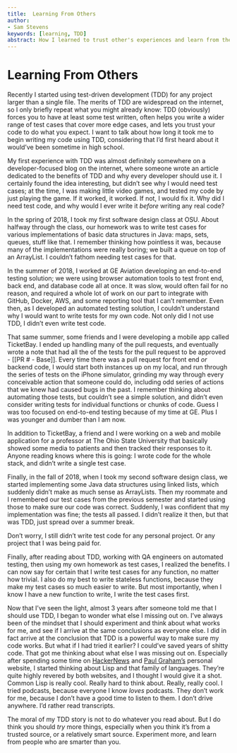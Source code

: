 ```yaml
---
title:  Learning From Others
author:
- Sam Stevens
keywords: [learning, TDD]
abstract: How I learned to trust other's experiences and learn from then.
---
```


# Learning From Others

Recently I started using test-driven development (TDD) for any project larger than a single file. The merits of TDD are widespread on the internet, so I only briefly repeat what you might already know: TDD (obviously) forces you to have at least some test written, often helps you write a wider range of test cases that cover more edge cases, and lets you trust your code to do what you expect. I want to talk about how long it took me to begin writing my code using TDD, considering that I’d first heard about it would’ve been sometime in high school.

My first experience with TDD was almost definitely somewhere on a developer-focused blog on the internet, where someone wrote an article dedicated to the benefits of TDD and why every developer should use it. I certainly found the idea interesting, but didn’t see why I would need test cases; at the time, I was making little video games, and tested my code by just playing the game. If it worked, it worked. If not, I would fix it. Why did I need test code, and why would I ever write it _before_ writing any real code?

In the spring of 2018, I took my first software design class at OSU. About halfway through the class, our homework was to write test cases for various implementations of basic data structures in Java: maps, sets, queues, stuff like that. I remember thinking how pointless it was, because many of the implementations were really boring; we built a queue on top of an ArrayList. I couldn’t fathom needing test cases for that.

In the summer of 2018, I worked at GE Aviation developing an end-to-end testing solution; we were using browser automation tools to test front end, back end, and database code all at once. It was slow, would often fail for no reason, and required a whole lot of work on our part to integrate with GitHub, Docker, AWS, and some reporting tool that I can’t remember. Even then, as I developed an automated testing solution, I couldn’t understand why I would want to write tests for my own code. Not only did I not use TDD, I didn’t even write test code.

That same summer, some friends and I were developing a mobile app called TicketBay. I ended up handling many of the pull requests, and eventually wrote a note that had all the of the tests for the pull request to be approved - [[PR # - Base]]. Every time there was a pull request for front end _or_ backend code, I would start both instances up on my local, and run through the series of tests on the iPhone simulator, grinding my way through every conceivable action that someone could do, including odd series of actions that we knew had caused bugs in the past. I remember thinking about automating those tests, but couldn’t see a simple solution, and didn’t even consider writing tests for individual functions or chunks of code. Guess I was too focused on end-to-end testing because of my time at GE. Plus I was younger and dumber than I am now.

In addition to TicketBay, a friend and I were working on a web and mobile application for a professor at The Ohio State University that basically showed some media to patients and then tracked their responses to it. Anyone reading knows where this is going: I wrote code for the whole stack, and didn’t write a single test case.

Finally, in the fall of 2018, when I took my second software design class, we started implementing some Java data structures using linked lists, which suddenly didn’t make as much sense as ArrayLists. Then my roommate and I remembered our test cases from the previous semester and started using those to make sure our code was correct. Suddenly, I was confident that my implementation was fine; the tests all passed. I didn’t realize it then, but that was TDD, just spread over a summer break.

Don’t worry, I still didn’t write test code for any personal project. Or any project that I was being paid for.

Finally, after reading about TDD, working with QA engineers on automated testing, then using my own homework as test cases, I realized the benefits. I can now say for certain that I write test cases for any function, no matter how trivial. I also do my best to write stateless functions, because they make my test cases so much easier to write. But most importantly, when I know I have a new function to write, I write the test cases first.

Now that I’ve seen the light, almost 3 years after someone told me that I should use TDD, I began to wonder what else I missing out on. I’ve always been of the mindset that I should experiment and think about what works for me, and see if I arrive at the same conclusions as everyone else. I did in fact arrive at the conclusion that TDD is a powerful way to make sure my code works. But what if I had tried it earlier? I could’ve saved years of shitty code. That got me thinking about what else I was missing out on. Especially after spending some time on [HackerNews](https://news.ycombinator.com) and [Paul Graham’s](https://paulgraham.net) personal website, I started thinking about Lisp and that family of languages. They’re quite highly revered by both websites, and I thought I would give it a shot. Common Lisp is really cool. Really hard to think about. Really, really cool. I tried podcasts, because everyone I know _loves_ podcasts. They don’t work for me, because I don’t have a good time to listen to them. I don’t drive anywhere. I’d rather read transcripts.

The moral of my TDD story is not to do whatever you read about. But I do think you should _try_ more things, especially when you think it’s from a trusted source, or a relatively smart source. Experiment more, and learn from people who are smarter than you.
